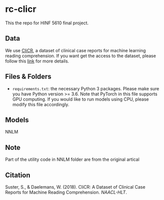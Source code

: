# rc-clicr

This the repo for HINF 5610 final project.



## Data

We use [CliCR](https://www.semanticscholar.org/paper/CliCR%3A-A-Dataset-of-Clinical-Case-Reports-for-Suster-Daelemans/cd36768795c696c990ff5c89be8d8b3b205858bd), a dataset of clinical case reports for machine learning reading comprehension. If you want get the access to the dataset, please follow this [link](http://github.com/clips/clicr) for more details.



## Files & Folders

- ```requirements.txt```: the necessary Python 3 packages. Please make sure you have Python version >= 3.6. Note that PyTorch in this file supports GPU computing. If you would like to run models using CPU, please modify this file accordingly.



## Models

NNLM


## Note

Part of the utility code in NNLM folder are from the original artical




## Citation

Suster, S., & Daelemans, W. (2018). CliCR: A Dataset of Clinical Case Reports for Machine Reading Comprehension. *NAACL-HLT*.

